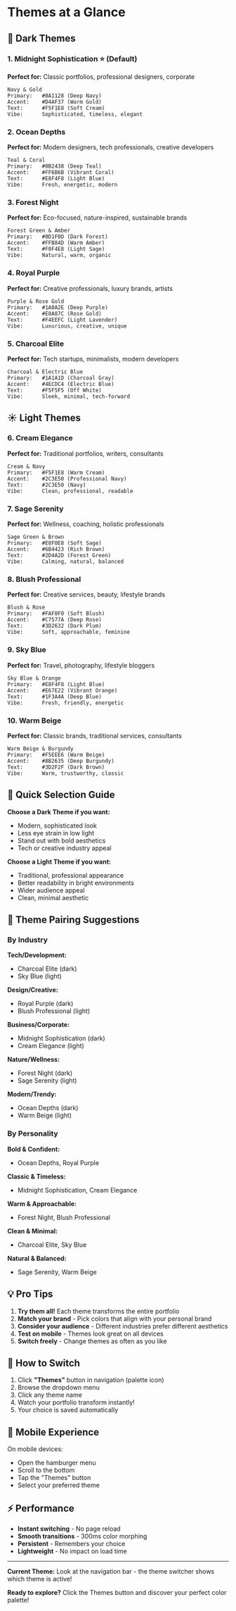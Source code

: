 # Themes at a Glance

## 🌙 Dark Themes

### 1. Midnight Sophistication ⭐ (Default)
**Perfect for:** Classic portfolios, professional designers, corporate
```
Navy & Gold
Primary:   #0A1128 (Deep Navy)
Accent:    #D4AF37 (Warm Gold)
Text:      #F5F1E8 (Soft Cream)
Vibe:      Sophisticated, timeless, elegant
```

### 2. Ocean Depths
**Perfect for:** Modern designers, tech professionals, creative developers
```
Teal & Coral
Primary:   #0B2438 (Deep Teal)
Accent:    #FF6B6B (Vibrant Coral)
Text:      #E8F4F8 (Light Blue)
Vibe:      Fresh, energetic, modern
```

### 3. Forest Night
**Perfect for:** Eco-focused, nature-inspired, sustainable brands
```
Forest Green & Amber
Primary:   #0D1F0D (Dark Forest)
Accent:    #FFB84D (Warm Amber)
Text:      #F0F4E8 (Light Sage)
Vibe:      Natural, warm, organic
```

### 4. Royal Purple
**Perfect for:** Creative professionals, luxury brands, artists
```
Purple & Rose Gold
Primary:   #1A0A2E (Deep Purple)
Accent:    #E8A87C (Rose Gold)
Text:      #F4EEFC (Light Lavender)
Vibe:      Luxurious, creative, unique
```

### 5. Charcoal Elite
**Perfect for:** Tech startups, minimalists, modern developers
```
Charcoal & Electric Blue
Primary:   #1A1A1D (Charcoal Gray)
Accent:    #4ECDC4 (Electric Blue)
Text:      #F5F5F5 (Off White)
Vibe:      Sleek, minimal, tech-forward
```

## ☀️ Light Themes

### 6. Cream Elegance
**Perfect for:** Traditional portfolios, writers, consultants
```
Cream & Navy
Primary:   #F5F1E8 (Warm Cream)
Accent:    #2C3E50 (Professional Navy)
Text:      #2C3E50 (Navy)
Vibe:      Clean, professional, readable
```

### 7. Sage Serenity
**Perfect for:** Wellness, coaching, holistic professionals
```
Sage Green & Brown
Primary:   #E8F0E8 (Soft Sage)
Accent:    #6B4423 (Rich Brown)
Text:      #2D4A2D (Forest Green)
Vibe:      Calming, natural, balanced
```

### 8. Blush Professional
**Perfect for:** Creative services, beauty, lifestyle brands
```
Blush & Rose
Primary:   #FAF0F0 (Soft Blush)
Accent:    #C7577A (Deep Rose)
Text:      #3D2632 (Dark Plum)
Vibe:      Soft, approachable, feminine
```

### 9. Sky Blue
**Perfect for:** Travel, photography, lifestyle bloggers
```
Sky Blue & Orange
Primary:   #E8F4F8 (Light Blue)
Accent:    #E67E22 (Vibrant Orange)
Text:      #1F3A4A (Deep Blue)
Vibe:      Fresh, friendly, energetic
```

### 10. Warm Beige
**Perfect for:** Classic brands, traditional services, consultants
```
Warm Beige & Burgundy
Primary:   #F5EEE6 (Warm Beige)
Accent:    #8B2635 (Deep Burgundy)
Text:      #3D2F2F (Dark Brown)
Vibe:      Warm, trustworthy, classic
```

## 🎯 Quick Selection Guide

**Choose a Dark Theme if you want:**
- Modern, sophisticated look
- Less eye strain in low light
- Stand out with bold aesthetics
- Tech or creative industry appeal

**Choose a Light Theme if you want:**
- Traditional, professional appearance
- Better readability in bright environments
- Wider audience appeal
- Clean, minimal aesthetic

## 🎨 Theme Pairing Suggestions

### By Industry

**Tech/Development:**
- Charcoal Elite (dark)
- Sky Blue (light)

**Design/Creative:**
- Royal Purple (dark)
- Blush Professional (light)

**Business/Corporate:**
- Midnight Sophistication (dark)
- Cream Elegance (light)

**Nature/Wellness:**
- Forest Night (dark)
- Sage Serenity (light)

**Modern/Trendy:**
- Ocean Depths (dark)
- Warm Beige (light)

### By Personality

**Bold & Confident:**
- Ocean Depths, Royal Purple

**Classic & Timeless:**
- Midnight Sophistication, Cream Elegance

**Warm & Approachable:**
- Forest Night, Blush Professional

**Clean & Minimal:**
- Charcoal Elite, Sky Blue

**Natural & Balanced:**
- Sage Serenity, Warm Beige

## 💡 Pro Tips

1. **Try them all!** Each theme transforms the entire portfolio
2. **Match your brand** - Pick colors that align with your personal brand
3. **Consider your audience** - Different industries prefer different aesthetics
4. **Test on mobile** - Themes look great on all devices
5. **Switch freely** - Change themes as often as you like

## 🔄 How to Switch

1. Click **"Themes"** button in navigation (palette icon)
2. Browse the dropdown menu
3. Click any theme name
4. Watch your portfolio transform instantly!
5. Your choice is saved automatically

## 📱 Mobile Experience

On mobile devices:
- Open the hamburger menu
- Scroll to the bottom
- Tap the "Themes" button
- Select your preferred theme

## ⚡ Performance

- **Instant switching** - No page reload
- **Smooth transitions** - 300ms color morphing
- **Persistent** - Remembers your choice
- **Lightweight** - No impact on load time

---

**Current Theme:** Look at the navigation bar - the theme switcher shows which theme is active!

**Ready to explore?** Click the Themes button and discover your perfect color palette!
